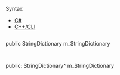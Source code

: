 Syntax

* [C#](#i-syntax-CS)
* [C++/CLI](#i-syntax-CPP2005)

```
```
public StringDictionary m_StringDictionary
```
```

```
```
public:
StringDictionary^ m_StringDictionary
```
```

